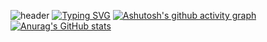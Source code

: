 ![header](https://capsule-render.vercel.app/api?type=waving&color=0:BFEAFF,100:FEE5EB&height=120&animation=fadeIn&section=footer&text=🐣🐥)
[![Typing SVG](https://readme-typing-svg.demolab.com?font=Dongle&size=40&pause=1000&color=9E9E9E&random=false&center=true&Center=true&width=1000&lines=삐약이+개발자+성장기)](https://git.io/typing-svg)
[![Ashutosh's github activity graph](https://github-readme-activity-graph.vercel.app/graph?username=GEONHEE&theme=minimal)](https://github.com/ashutosh00710/github-readme-activity-graph)
[![Anurag's GitHub stats](https://github-readme-stats.vercel.app/api?username=goniGit&show_icons=true&title_color=FBC02D&locale=kr&icon_color=FFD400)](https://github.com/anuraghazra/github-readme-stats)
<!--
**goniGit/goniGit** is a ✨ _special_ ✨ repository because its `README.md` (this file) appears on your GitHub profile.

Here are some ideas to get you started:

- 🔭 I’m currently working on ...
- 🌱 I’m currently learning ...
- 👯 I’m looking to collaborate on ...
- 🤔 I’m looking for help with ...
- 💬 Ask me about ...
- 📫 How to reach me: ...
- 😄 Pronouns: ...
- ⚡ Fun fact: ...
-->
